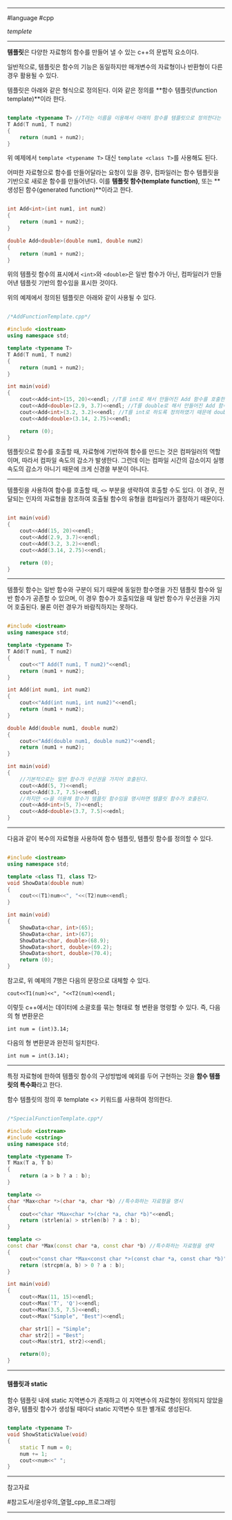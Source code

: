 
---

#language #cpp 

*templete*

---

**템플릿**은 다양한 자료형의 함수를 만들어 낼 수 있는 c++의 문법적 요소이다.

일반적으로, 템플릿은 함수의 기능은 동일하지만 매개변수의 자료형이나 반환형이 다른 경우 활용될 수 있다.

템플릿은 아래와 같은 형식으로 정의된다. 이와 같은 정의를 **함수 템플릿(function template)**이라 한다.

```cpp

template <typename T> //T라는 이름을 이용해서 아래의 함수를 템플릿으로 정의한다는 뜻
T Add(T num1, T num2)
{
	return (num1 + num2);
}

```

위 예제에서 `template <typename T>` 대신 `template <class T>`를 사용해도 된다.

어떠한 자료형으로 함수를 만들어달라는 요청이 있을 경우, 컴파일러는 함수 템플릿을 기반으로 새로운 함수를 만들어낸다. 이를 **템플릿 함수(template function)**, 또는 **생성된 함수(generated function)**이라고 한다.

```cpp

int Add<int>(int num1, int num2)
{
	return (num1 + num2);
}

double Add<double>(double num1, double num2)
{
	return (num1 + num2);
}

```

위의 템플릿 함수의 표시에서 `<int>`와  `<double>`은 일반 함수가 아닌, 컴파일러가 만들어낸 템플릿 기반의 함수임을 표시한 것이다.

위의 예제에서 정의된 템플릿은 아래와 같이 사용될 수 있다.

```cpp

/*AddFunctionTemplate.cpp*/

#include <iostream>
using namespace std;

template <typename T>
T Add(T num1, T num2)
{
	return (num1 + num2);
}

int main(void)
{
	cout<<Add<int>(15, 20)<<endl; //T를 int로 해서 만들어진 Add 함수를 호출한다.
	cout<<Add<double>(2.9, 3.7)<<endl; //T를 double로 해서 만들어진 Add 함수를 호출한다.
	cout<<Add<int>(3.2, 3.2)<<endl; //T를 int로 하도록 정의하였기 때문에 double 형인 입력값이 int로 형변환됨
	cout<<Add<double>(3.14, 2.75)<<endl;

	return (0);
}

```

템플릿으로 함수를 호출할 때, 자료형에 기반하여 함수를 만드는 것은 컴파일러의 역할이며, 따라서 컴파일 속도의 감소가 발생한다. 그런데 이는 컴파일 시간의 감소이지 실행 속도의 감소가 아니기 때문에 크게 신경쓸 부분이 아니다.

---

템플릿을 사용하여 함수를 호출할 때, `<>` 부분을 생략하여 호출할 수도 있다. 이 경우, 전달되는 인자의 자료형을 참조하여 호출될 함수의 유형을 컴파일러가 결정하기 때문이다.

```cpp

int main(void)
{
	cout<<Add(15, 20)<<endl;
	cout<<Add(2.9, 3.7)<<endl;
	cout<<Add(3.2, 3.2)<<endl;
	cout<<Add(3.14, 2.75)<<endl;

	return (0);
}

```

---

템플릿 함수는 일반 함수와 구분이 되기 때문에 동일한 함수명을 가진 템플릿 함수와 일반 함수가 공존할 수 있으며, 이 경우 함수가 호출되었을 때 일반 함수가 우선권을 가지어 호출된다. 물론 이런 경우가 바람직하지는 못하다.

```cpp

#include <iostream>
using namespace std;

template <typename T>
T Add(T num1, T num2)
{
	cout<<"T Add(T num1, T num2)"<<endl;
	return (num1 + num2);
}

int Add(int num1, int num2)
{
	cout<<"Add(int num1, int num2)"<<endl;
	return (num1 + num2);
}

double Add(double num1, double num2)
{
	cout<<"Add(double num1, double num2)"<<endl;
	return (num1 + num2);
}

int main(void)
{
	//기본적으로는 일반 함수가 우선권을 가지어 호출된다.
	cout<<Add(5, 7)<<endl;
	cout<<Add(3.7, 7.5)<<endl;
	//하지만 <>을 이용해 함수가 템플릿 함수임을 명시하면 템플릿 함수가 호출된다.
	cout<<Add<int>(5, 7)<<endl;
	cout<<Add<double>(3.7, 7.5)<<ednl;
}

```

---

다음과 같이 복수의 자료형을 사용하여 함수 템플릿, 템플릿 함수를 정의할 수 있다.

```cpp

#include <iostream>
using namespace std;

template <class T1, class T2>
void ShowData(double num)
{
	cout<<(T1)num<<", "<<(T2)num<<endl;
}

int main(void)
{
	ShowData<char, int>(65);
	ShowData<char, int>(67);
	ShowData<char, double>(68.9);
	ShowData<short, double>(69.2);
	ShowData<short, double>(70.4);
	return (0);
}

```

참고로, 위 예제의 7행은 다음의 문장으로 대체할 수 있다.

`cout<<T1(num)<<", "<<T2(num)<<endl;`

이렇듯 c++에서는 데이터에 소괄호를 묶는 형태로 형 변환을 명령할 수 있다. 즉, 다음의 형 변환문은

`int num = (int)3.14;`

다음의 형 변환문과 완전히 일치한다.

`int num = int(3.14);`

---

특정 자료형에 한하여 템플릿 함수의 구성방법에 예외를 두어 구현하는 것을 **함수 템플릿의 특수화**라고 한다.

함수 템플릿의 정의 후 template <> 키워드를 사용하여 정의한다.

```cpp

/*SpecialFunctionTemplate.cpp*/

#include <iostream>
#include <cstring>
using namespace std;

template <typename T>
T Max(T a, T b)
{
	return (a > b ? a : b);
}

template <>
char *Max<char *>(char *a, char *b) //특수화하는 자료형을 명시
{
	cout<<"char *Max<char *>(char *a, char *b)"<<endl;
	return (strlen(a) > strlen(b) ? a : b);
}

template <>
const char *Max(const char *a, const char *b) //특수화하는 자료형을 생략
{
	cout<<"const char *Max<const char *>(const char *a, const char *b)"<<endl;
	return (strcpm(a, b) > 0 ? a : b);
}

int main(void)
{
	cout<<Max(11, 15)<<endl;
	cout<<Max('T', 'Q')<<endl;
	cout<<Max(3.5, 7.5)<<endl;
	cout<<Max("Simple", "Best")<<endl;

	char str1[] = "Simple";
	char str2[] = "Best";
	cout<<Max(str1, str2)<<endl;

	return(0);
}

```

---

#### 템플릿과 static

함수 템플릿 내에 static 지역변수가 존재하고 이 지역변수의 자료형이 정의되지 않았을 경우, 템플릿 함수가 생성될 때마다 static 지역변수 또한 별개로 생성된다.

```cpp

template <typename T>
void ShowStaticValue(void)
{
	static T num = 0;
	num += 1;
	cout<<num<<" ";
}

```

---

참고자료

#참고도서/윤성우의_열혈_cpp_프로그래밍

---